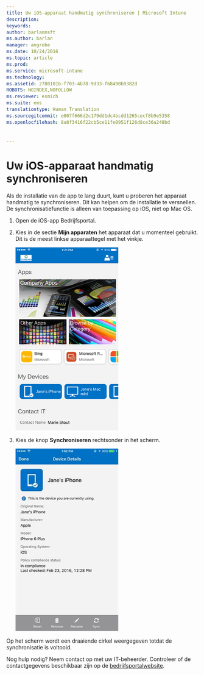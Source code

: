 ```yaml
---
title: Uw iOS-apparaat handmatig synchroniseren | Microsoft Intune
description: 
keywords: 
author: barlanmsft
ms.author: barlan
manager: angrobe
ms.date: 10/24/2016
ms.topic: article
ms.prod: 
ms.service: microsoft-intune
ms.technology: 
ms.assetid: 2780101b-f703-4b78-9d33-f68490b9382d
ROBOTS: NOINDEX,NOFOLLOW
ms.reviewer: esmich
ms.suite: ems
translationtype: Human Translation
ms.sourcegitcommit: e007f666d2c179dd1dc4bcdd1265cecf8b9e5358
ms.openlocfilehash: 8a8f3416f22cb5ce11fe0951f126d8ce36a248bd


---
```



# <a name="sync-your-ios-device-manually"></a>Uw iOS-apparaat handmatig synchroniseren

Als de installatie van de app te lang duurt, kunt u proberen het apparaat handmatig te synchroniseren. Dit kan helpen om de installatie te versnellen. De synchronisatiefunctie is alleen van toepassing op iOS, niet op Mac OS.

1. Open de iOS-app Bedrijfsportal.

2. Kies in de sectie **Mijn apparaten** het apparaat dat u momenteel gebruikt. Dit is de meest linkse apparaattegel met het vinkje.

    ![Apparaatscherm met de sectie Mijn apparaten](./media/ios-sync-1-comp-portal-apps.png)

3.  Kies de knop **Synchroniseren** rechtsonder in het scherm.

    ![Apparaatgegevens met de knop Synchroniseren](./media/ios-sync-2-sync-button.png)

Op het scherm wordt een draaiende cirkel weergegeven totdat de synchronisatie is voltooid.

Nog hulp nodig? Neem contact op met uw IT-beheerder. Controleer of de contactgegevens beschikbaar zijn op de [bedrjifsportalwebsite](http://portal.manage.microsoft.com).



<!--HONumber=Dec16_HO1-->


